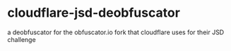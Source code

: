# cloudflare-jsd-deobfuscator
a deobfuscator for the obfuscator.io fork that cloudflare uses for their JSD challenge
